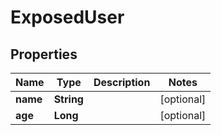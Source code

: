 

# ExposedUser


## Properties

| Name | Type | Description | Notes |
|------------ | ------------- | ------------- | -------------|
|**name** | **String** |  |  [optional] |
|**age** | **Long** |  |  [optional] |



